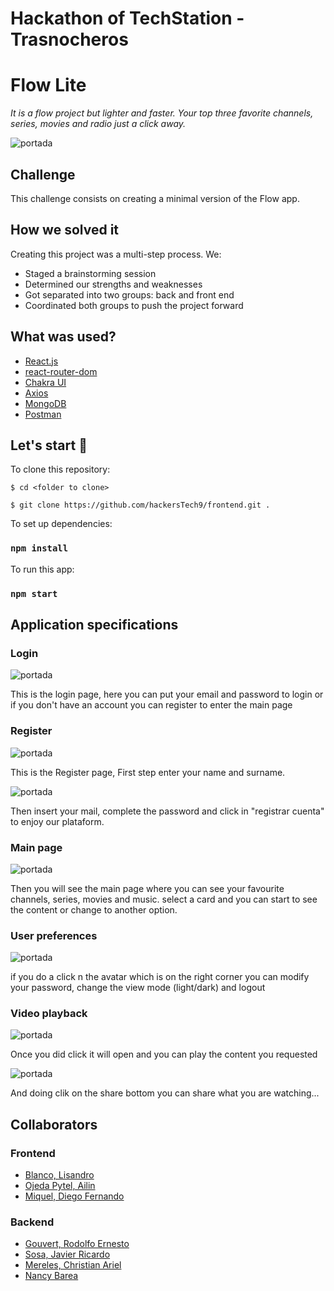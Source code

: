 # Hackathon of TechStation - Trasnocheros
# Flow Lite

_It is a flow project but lighter and faster.
Your top three favorite channels, series, movies and radio just a click away._

<img src='https://github.com/hackersTech9/frontend/blob/main/src/Assets/flow.lite.png' alt='portada'/>

## Challenge

This challenge consists on creating a minimal version of the Flow app.

## How we solved it

Creating this project was a multi-step process. We:

- Staged a brainstorming session
- Determined our strengths and weaknesses
- Got separated into two groups: back and front end
- Coordinated both groups to push the project forward


## What was used?

- [React.js](https://es.reactjs.org/)
- [react-router-dom](https://v5.reactrouter.com/web/guides/quick-start)
- [Chakra UI](https://chakra-ui.com/docs/getting-started)
- [Axios](https://axios-http.com/docs/intro)
- [MongoDB](https://www.mongodb.com/)
- [Postman](https://www.postman.com/)

## Let's start 🚀

To clone this repository:

```
$ cd <folder to clone>

$ git clone https://github.com/hackersTech9/frontend.git .

```

To set up dependencies:
### `npm install`

To run this app:
### `npm start`

## Application specifications

### Login

<img src='https://github.com/hackersTech9/frontend/blob/main/src/Assets/login-lite.png' alt='portada'/>

This is the login page, here you can put your email and password to login or if you don't have an account you can register to enter the main page

### Register

<img src='https://github.com/hackersTech9/frontend/blob/main/src/Assets/lite-register.png' alt='portada'/>

This is the Register page, First step enter your name and surname. 

<img src='https://github.com/hackersTech9/frontend/blob/main/src/Assets/lite-register2.png' alt='portada'/>

Then insert your mail, complete the password and click in "registrar cuenta" to enjoy our plataform.

### Main page

<img src='https://github.com/hackersTech9/frontend/blob/main/src/Assets/lite-main.png' alt='portada'/>

Then you will see the main page where you can see your favourite channels, series, movies and music. select a card and you can start to see the content or change to another option.

### User preferences

<img src='https://github.com/hackersTech9/frontend/blob/main/src/Assets/lite-preferen.png' alt='portada'/>

if you do a click n the avatar which is on the right corner you can modify your password, change the view mode (light/dark) and logout

### Video playback

<img src='https://github.com/hackersTech9/frontend/blob/main/src/Assets/lite-play.png' alt='portada'/>

Once you did click it will open and you can play the content you requested

<img src='https://github.com/hackersTech9/frontend/blob/main/src/Assets/lite-share.png' alt='portada'/>

And doing clik on the share bottom you can share what you are watching...

## Collaborators

### Frontend
- [Blanco, Lisandro](https://github.com/liisandrob)
- [Ojeda Pytel, Ailin](https://github.com/AilinI)
- [Miquel, Diego Fernando](https://github.com/dfmiquel/)

### Backend
- [Gouvert, Rodolfo Ernesto](https://github.com/gouvertrodolfo)
- [Sosa, Javier Ricardo](https://github.com/Janegro09)
- [Mereles, Christian Ariel](https://github.com/chrismer)
- [Nancy Barea](https://github.com/nancybarea/)
